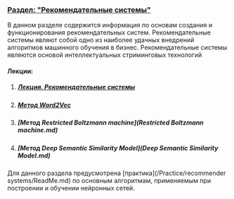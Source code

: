 ### <u>Раздел: "Рекомендательные системы"</u>

В данном разделе содержится информация по основам создания и функционирования рекомендательных систем. Рекомендательные системы являют собой одно из наиболее удачных внедрений алгоритмов машинного обучения в бизнес. Рекомендательные системы являются основой интеллектуальных стриминговых технологий  

#### Лекции:

1. ##### [Лекция. Рекомендательные системы](Лекция.%20Рекомендательные%20системы.pdf)

1. ##### [Метод Word2Vec](Word2Vec.md)

1. ##### [Метод Restricted Boltzmann machine](Restricted Boltzmann machine.md)

1. ##### [Метод Deep Semantic Similarity Model](Deep Semantic Similarity Model.md)

   

Для данного раздела предусмотрена [практика](/Practice/recommender systems/ReadMe.md) по основным алгоритмам, применяемым при построении и обучении нейронных сетей.
